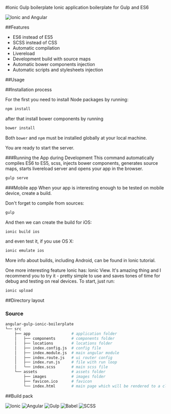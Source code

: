 #Ionic Gulp boilerplate
Ionic application boilerplate for Gulp and ES6

![Ionic and Angular](http://moduscreate.com/wp-content/uploads/2014/01/ionic-angular-opti.png)

##Features
* ES6 instead of ES5
* SCSS instead of CSS
* Automatic compilation
* Livereload
* Development build with source maps
* Automatic bower components injection
* Automatic scripts and stylesheets injection

##Usage

##Installation process

For the first you need to install Node packages by running:

```sh
npm install
```

after that install bower components by running

```sh
bower install
```

Both `bower` and `npm` must be installed globally at your local machine.

You are ready to start the server.

###Running the App during Development
This command automatically compiles ES6 to ES5, scss, injects bower components, generates source maps, starts livereload server and opens your app in the browser.

```sh
gulp serve
```
###Mobile app
When your app is interesting enough to be tested on mobile device, create a build.

Don't forget to compile from sources:
```sh
gulp
```

And then we can create the build for iOS:

```sh
ionic build ios
```

and even test it, if you use OS X:

```sh
ionic emulate ios
``` 

More info about builds, including Android, can be found in Ionic tutorial.
 
One more interesting feature Ionic has: Ionic View. It's amazing thing and I recommend you to try it - pretty simple to use and saves tones of time for debug and testing on real devices. To start, just run:

```sh
ionic upload
```

##Directory layout

### Source

```sh
angular-gulp-ionic-boilerplate
└── src
    ├── app                  # application folder
    │   ├── components       # components folder
    │   ├── locations        # locations folder
    │   ├── index.config.js  # config file
    │   ├── index.module.js  # main angular module
    │   ├── index.route.js   # ui router config
    │   ├── index.run.js     # file with run loop
    │   └── index.scss       # main scss file
    └── assets               # assets folder
        ├── images           # images folder
        ├── favicon.ico      # favicon
        └── index.html       # main page which will be rendered to a client
```

##Build pack

![Ionic](http://dndigital.net/wp-content/uploads/2015/03/ionic-logo-blog-767x355.png)
![Angular](https://upload.wikimedia.org/wikipedia/commons/thumb/c/ca/AngularJS_logo.svg/695px-AngularJS_logo.svg.png)
![Gulp](https://avatars0.githubusercontent.com/u/6200624?v=3&s=400)
![Babel](https://avatars0.githubusercontent.com/u/9637642?v=3&s=400)
![SCSS](http://sass-lang.com/assets/img/logos/logo-b6e1ef6e.svg)

